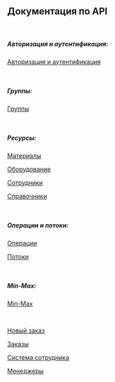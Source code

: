 ## Документация по API
<br>

##### Авторизация и аутентификация:

[Авторизация и аутентификация](autorization.md)

<br>

##### Группы:

[Группы](group.md)

<br>

##### Ресурсы:

[Материалы](material.md)

[Оборудование](equipment.md)

[Сотрудники](worker.md)

[Справочники](deskbook.md)

<br>

##### Операции и потоки:

[Операции](operation.md)

[Потоки](stream.md)

<br>

##### Min-Max:

[Min-Max](planning.md)

<br>

[Новый заказ](order_pending.md)

[Заказы](order.md)

[Система сотрудника](order_worker.md)

[Менеджеры](manager.md)